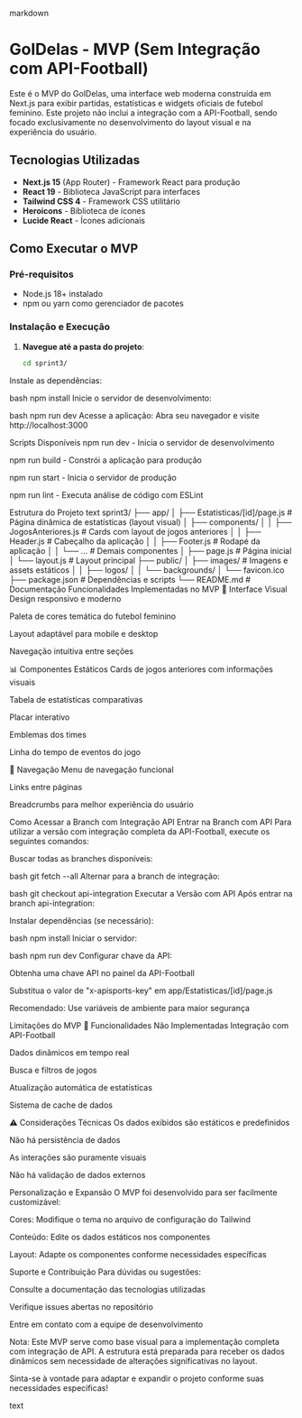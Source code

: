 markdown
# GolDelas - MVP (Sem Integração com API-Football)

Este é o MVP do GolDelas, uma interface web moderna construída em Next.js para exibir partidas, estatísticas e widgets oficiais de futebol feminino. Este projeto não inclui a integração com a API-Football, sendo focado exclusivamente no desenvolvimento do layout visual e na experiência do usuário.

## Tecnologias Utilizadas
- **Next.js 15** (App Router) - Framework React para produção
- **React 19** - Biblioteca JavaScript para interfaces
- **Tailwind CSS 4** - Framework CSS utilitário
- **Heroicons** - Biblioteca de ícones
- **Lucide React** - Ícones adicionais

## Como Executar o MVP

### Pré-requisitos
- Node.js 18+ instalado
- npm ou yarn como gerenciador de pacotes

### Instalação e Execução
1. **Navegue até a pasta do projeto**:
   ```bash
   cd sprint3/
Instale as dependências:

bash
npm install
Inicie o servidor de desenvolvimento:

bash
npm run dev
Acesse a aplicação:
Abra seu navegador e visite http://localhost:3000

Scripts Disponíveis
npm run dev - Inicia o servidor de desenvolvimento

npm run build - Constrói a aplicação para produção

npm run start - Inicia o servidor de produção

npm run lint - Executa análise de código com ESLint

Estrutura do Projeto
text
sprint3/
├── app/
│   ├── Estatisticas/[id]/page.js      # Página dinâmica de estatísticas (layout visual)
│   ├── components/
│   │   ├── JogosAnteriores.js         # Cards com layout de jogos anteriores
│   │   ├── Header.js                  # Cabeçalho da aplicação
│   │   ├── Footer.js                  # Rodapé da aplicação
│   │   └── ...                        # Demais componentes
│   ├── page.js                        # Página inicial
│   └── layout.js                      # Layout principal
├── public/
│   ├── images/                        # Imagens e assets estáticos
│   │   ├── logos/
│   │   └── backgrounds/
│   └── favicon.ico
├── package.json                       # Dependências e scripts
└── README.md                          # Documentação
Funcionalidades Implementadas no MVP
🎨 Interface Visual
Design responsivo e moderno

Paleta de cores temática do futebol feminino

Layout adaptável para mobile e desktop

Navegação intuitiva entre seções

📊 Componentes Estáticos
Cards de jogos anteriores com informações visuais

Tabela de estatísticas comparativas

Placar interativo

Emblemas dos times

Linha do tempo de eventos do jogo

🧭 Navegação
Menu de navegação funcional

Links entre páginas

Breadcrumbs para melhor experiência do usuário

Como Acessar a Branch com Integração API
Entrar na Branch com API
Para utilizar a versão com integração completa da API-Football, execute os seguintes comandos:

Buscar todas as branches disponíveis:

bash
git fetch --all
Alternar para a branch de integração:

bash
git checkout api-integration
Executar a Versão com API
Após entrar na branch api-integration:

Instalar dependências (se necessário):

bash
npm install
Iniciar o servidor:

bash
npm run dev
Configurar chave da API:

Obtenha uma chave API no painel da API-Football

Substitua o valor de "x-apisports-key" em app/Estatisticas/[id]/page.js

Recomendado: Use variáveis de ambiente para maior segurança

Limitações do MVP
🔴 Funcionalidades Não Implementadas
Integração com API-Football

Dados dinâmicos em tempo real

Busca e filtros de jogos

Atualização automática de estatísticas

Sistema de cache de dados

⚠️ Considerações Técnicas
Os dados exibidos são estáticos e predefinidos

Não há persistência de dados

As interações são puramente visuais

Não há validação de dados externos

Personalização e Expansão
O MVP foi desenvolvido para ser facilmente customizável:

Cores: Modifique o tema no arquivo de configuração do Tailwind

Conteúdo: Edite os dados estáticos nos componentes

Layout: Adapte os componentes conforme necessidades específicas

Suporte e Contribuição
Para dúvidas ou sugestões:

Consulte a documentação das tecnologias utilizadas

Verifique issues abertas no repositório

Entre em contato com a equipe de desenvolvimento

Nota: Este MVP serve como base visual para a implementação completa com integração de API. A estrutura está preparada para receber os dados dinâmicos sem necessidade de alterações significativas no layout.

Sinta-se à vontade para adaptar e expandir o projeto conforme suas necessidades específicas!

text
